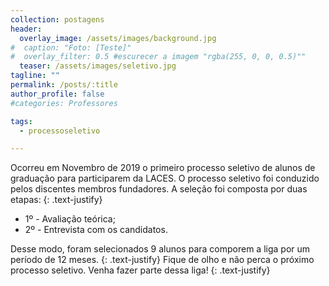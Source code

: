 ```yaml
---
collection: postagens
header:
  overlay_image: /assets/images/background.jpg
#  caption: "Foto: [Teste]"
#  overlay_filter: 0.5 #escurecer a imagem "rgba(255, 0, 0, 0.5)""
  teaser: /assets/images/seletivo.jpg
tagline: ""
permalink: /posts/:title
author_profile: false
#categories: Professores

tags:
  - processoseletivo

---
```

Ocorreu em Novembro de 2019 o primeiro processo seletivo de alunos de graduação para participarem da LACES. O processo seletivo foi conduzido pelos discentes membros fundadores. A seleção foi composta por duas etapas:
{: .text-justify}
* 1º - Avaliação teórica;
* 2º - Entrevista com os candidatos.

Desse modo, foram selecionados 9 alunos para comporem a liga por um período de 12 meses.
{: .text-justify}
Fique de olho e não perca o próximo processo seletivo. Venha fazer parte dessa liga!
{: .text-justify}
